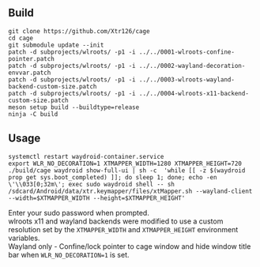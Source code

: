 ## Build 
    git clone https://github.com/Xtr126/cage
    cd cage
    git submodule update --init
    patch -d subprojects/wlroots/ -p1 -i ../../0001-wlroots-confine-pointer.patch
    patch -d subprojects/wlroots/ -p1 -i ../../0002-wayland-decoration-envvar.patch
    patch -d subprojects/wlroots/ -p1 -i ../../0003-wlroots-wayland-backend-custom-size.patch    
    patch -d subprojects/wlroots/ -p1 -i ../../0004-wlroots-x11-backend-custom-size.patch
    meson setup build --buildtype=release
    ninja -C build

## Usage
    systemctl restart waydroid-container.service
    export WLR_NO_DECORATION=1 XTMAPPER_WIDTH=1280 XTMAPPER_HEIGHT=720
    ./build/cage waydroid show-full-ui | sh -c  'while [[ -z $(waydroid prop get sys.boot_completed) ]]; do sleep 1; done; echo -en \'\\033[0;32m\'; exec sudo waydroid shell -- sh /sdcard/Android/data/xtr.keymapper/files/xtMapper.sh --wayland-client --width=$XTMAPPER_WIDTH --height=$XTMAPPER_HEIGHT'

Enter your sudo password when prompted.  
wlroots x11 and wayland backends were modified to use a custom resolution set by the `XTMAPPER_WIDTH` and `XTMAPPER_HEIGHT` environment variables.  
Wayland only - Confine/lock pointer to cage window and hide window title bar when `WLR_NO_DECORATION=1` is set.
